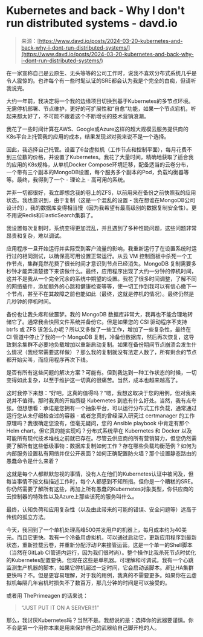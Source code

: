 <!--yml

category: 未分类

date: 2024-05-29 12:44:45

-->

# Kubernetes and back - Why I don't run distributed systems - davd.io

> 来源：[https://www.davd.io/posts/2024-03-20-kubernetes-and-back-why-i-dont-run-distributed-systems/](https://www.davd.io/posts/2024-03-20-kubernetes-and-back-why-i-dont-run-distributed-systems/)

在一家宣称自己是云原生、无头等等的公司工作时，说我不喜欢分布式系统几乎是令人震惊的。也许每个有一些时髦认证的SRE都会认为我是个完全的白痴，但请听我说完。

大约一年前，我决定将一个我的边缘项目切换到基于Kubernetes的多节点环境。无需停机部署、节点维护，更好的可扩展性和“自愈”功能，如果一个节点宕机，听起来都太好了，不可能不跟着这个不断增长的技术营销浪潮。

我花了一些时间计算在AWS、Google或Azure这样的超大规模云服务提供商的K8s平台上托管我的应用的成本，结果发现*这*对我来说不是一个选择。

因此，我选择自己托管。设置了6台虚拟机（工作节点和控制平面），每月花费不到三位数的价格，并设置了Kubernetes。我花了大量时间，精确地获取了适合我的应用的K8s规格，从单机Docker Compose环境迁移，配备适当的云卷分布，一个带有三个副本的MongoDB设置，每个服务多个副本的Pod，负载均衡器等等。最终，我得到了一个 - 理论上 - 高可用的系统。

并非一切都很好，我立即想念我的卷上的ZFS，以前用来在备份之前快照我的应用状态。我也意识到，由于复制（这是一个混乱的设置 - 我在想谁在MongoDB公司设计的），我的数据库变得相当慢（因为我希望有最高级别的数据复制安全性）。更不用说Redis和ElasticSearch集群了。

我设置每次复制时，系统变得更加混乱，并且遇到了多种性能问题，这些问题非常昂贵和复杂，难以调试。

应用程序一旦开始运行并实际受到客户流量的影响，我重新运行了在设置系统时运行过的相同测试，以确保高可用设置正常运行。从云 VM 控制面板中杀死一个工作节点，集群竟然花费了很长时间才意识到节点已经消失。MongoDB 复制需要多秒钟才能弄清楚接下来该做什么。最终，应用程序出现了大约一分钟的停机时间，这并不是我从一个完全冗余的系统中期望的设置。我花了很多时间调整，了解不同的网络插件，添加额外的心跳和健康检查等等，使一切工作到我可以有信心撤下一个节点，甚至不在其故障之前也能如此（最终，这就是停机的情况）。最终仍然是几秒钟的停机时间。

备份也让我头疼和做噩梦。我的 MongoDB 数据库非常大，我再也不能合理地转储它了。通常我会快照文件系统并备份它。但是如果您的 CSI 驱动程序不支持 btrfs 或 ZFS 该怎么办呢？所以又多做了一些工作，增加了一些复杂性，最终在 CI 管道中停止了我的一个 MongoDB 复制，冷备份数据库，然后再次恢复，这导致剩余集群不必要地负载增加以重新启动复制。如果在备份期间节点崩溃会发生什么情况（我经常需要这样做）？那么我的复制就没有法定人数了，所有剩余的节点都开始尖叫，而应用程序再次下线。

是否有所有这些问题的解决方案？可能有。但到我达到一种工作状态的时候，一切变得如此复杂，以至于维护这一切真的很痛苦。当然，成本也越来越高了。

这时我停下来想：“好吧，这真的值得吗？”嗯，我想这取决于您的用例，但对我来说并不值得。那时我真的开始质疑 Kubernetes 到底有什么好处。当然，我有点夸张。但想想看：承诺是您拥有一个抽象平台，可以运行分布式工作负载，通常通过运行您从未仔细检查过的容器 - 或者您真的曾经深入研究过 certmanager 的工作原理吗？我很确定您没有，但毫无疑问，您的 Ansible playbook 中肯定有那个 Helm chart。但它真的能实现吗？分布式系统早在 Kubernetes 和 Docker 以及可能所有现代技术堆栈之前就已存在。尽管云供应商的所有营销努力，但您仍然需要了解所有这些低级事物：数据库复制如何工作？存在哪些负载均衡范例？如何为内部服务设置私有网络并仅公开表面？如何正确配置防火墙？那个设置静态路由的愚蠢命令是什么来着？

这就是每个人都默默忽视的事情，没有人在他们的Kubernetes认证中被问及，但每当事情不按文档描述工作时，每个人都感到不知所措。但你是一个糟糕的SRE。你仍然需要了解所有这些，再加上所有愚蠢的Kubernetes对象类型，你供应商的云控制器的特殊性以及Azure上那些该死的服务叫什么。

最终，认知负荷和应用复杂性（以及由此带来的可能的错误、安全问题等）远高于传统的孤立方法。

今天，我回到了一个单机处理高峰500并发用户的机器上，每月成本约为40美元。而且它更快。我有一个冷备用虚拟机，可以通过启动它，更新应用程序到最新状态，重新挂载云卷，并重新分配浮动IP来接管运营。这是一个单一的Shell脚本（当然在GitLab CI管道内运行，因为我们很时尚）。整个操作比我杀死节点时优化的Kubernetes配置要快。但现在这些是单机器。可理解和可调试。我有一个心跳监测生产机器的脚本，如果它停机超过一定时间，它会启动该脚本。*那*比HA集群更快吗？不。但是更容易理解，对于我的用例，我真的不需要更多。如果你在云虚拟机每隔几年宕机时损失不了数百万，那几分钟的时间是可以接受的。

或者用 ThePrimeagen 的话来说：

> “JUST PUT IT ON A SERVER!!1”

那么，我讨厌Kubernetes吗？当然不是。我想说的是：选择你的武器要谨慎。你不会是第一个用你本来是用来保护自己的武器给自己脚开枪的人。
